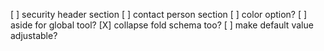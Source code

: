 [ ] security header section
[ ] contact person section
[ ] color option?
[ ] aside for global tool?
[X] collapse fold schema too?
[ ] make default value adjustable?